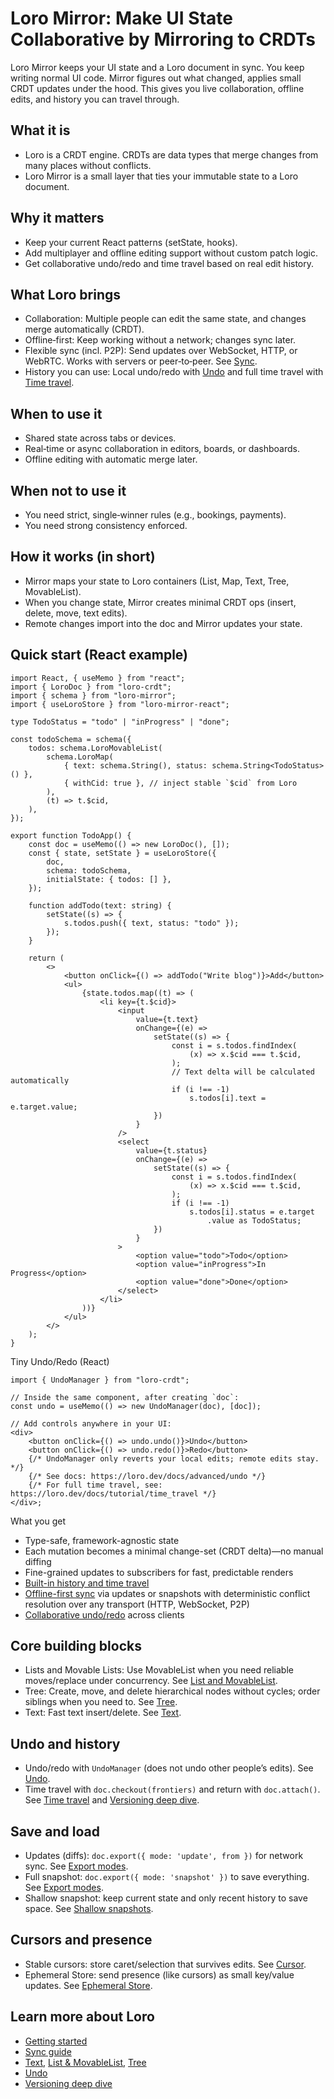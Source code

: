 # Loro Mirror: Make UI State Collaborative by Mirroring to CRDTs

Loro Mirror keeps your UI state and a Loro document in sync. You keep writing normal UI code. Mirror figures out what changed, applies small CRDT updates under the hood. This gives you live collaboration, offline edits, and history you can travel through.

## What it is

- Loro is a CRDT engine. CRDTs are data types that merge changes from many places without conflicts.
- Loro Mirror is a small layer that ties your immutable state to a Loro document.

## Why it matters

- Keep your current React patterns (setState, hooks).
- Add multiplayer and offline editing support without custom patch logic.
- Get collaborative undo/redo and time travel based on real edit history.

## What Loro brings

- Collaboration: Multiple people can edit the same state, and changes merge automatically (CRDT).
- Offline‑first: Keep working without a network; changes sync later.
- Flexible sync (incl. P2P): Send updates over WebSocket, HTTP, or WebRTC. Works with servers or peer‑to‑peer. See [Sync](https://loro.dev/docs/tutorial/sync).
- History you can use: Local undo/redo with [Undo](https://loro.dev/docs/advanced/undo) and full time travel with [Time travel](https://loro.dev/docs/tutorial/time_travel).

## When to use it

- Shared state across tabs or devices.
- Real‑time or async collaboration in editors, boards, or dashboards.
- Offline editing with automatic merge later.

## When not to use it

- You need strict, single‑winner rules (e.g., bookings, payments).
- You need strong consistency enforced.

## How it works (in short)

- Mirror maps your state to Loro containers (List, Map, Text, Tree, MovableList).
- When you change state, Mirror creates minimal CRDT ops (insert, delete, move, text edits).
- Remote changes import into the doc and Mirror updates your state.

## Quick start (React example)

```tsx
import React, { useMemo } from "react";
import { LoroDoc } from "loro-crdt";
import { schema } from "loro-mirror";
import { useLoroStore } from "loro-mirror-react";

type TodoStatus = "todo" | "inProgress" | "done";

const todoSchema = schema({
    todos: schema.LoroMovableList(
        schema.LoroMap(
            { text: schema.String(), status: schema.String<TodoStatus>() },
            { withCid: true }, // inject stable `$cid` from Loro
        ),
        (t) => t.$cid,
    ),
});

export function TodoApp() {
    const doc = useMemo(() => new LoroDoc(), []);
    const { state, setState } = useLoroStore({
        doc,
        schema: todoSchema,
        initialState: { todos: [] },
    });

    function addTodo(text: string) {
        setState((s) => {
            s.todos.push({ text, status: "todo" });
        });
    }

    return (
        <>
            <button onClick={() => addTodo("Write blog")}>Add</button>
            <ul>
                {state.todos.map((t) => (
                    <li key={t.$cid}>
                        <input
                            value={t.text}
                            onChange={(e) =>
                                setState((s) => {
                                    const i = s.todos.findIndex(
                                        (x) => x.$cid === t.$cid,
                                    );
                                    // Text delta will be calculated automatically
                                    if (i !== -1)
                                        s.todos[i].text = e.target.value;
                                })
                            }
                        />
                        <select
                            value={t.status}
                            onChange={(e) =>
                                setState((s) => {
                                    const i = s.todos.findIndex(
                                        (x) => x.$cid === t.$cid,
                                    );
                                    if (i !== -1)
                                        s.todos[i].status = e.target
                                            .value as TodoStatus;
                                })
                            }
                        >
                            <option value="todo">Todo</option>
                            <option value="inProgress">In Progress</option>
                            <option value="done">Done</option>
                        </select>
                    </li>
                ))}
            </ul>
        </>
    );
}
```

Tiny Undo/Redo (React)

```tsx
import { UndoManager } from "loro-crdt";

// Inside the same component, after creating `doc`:
const undo = useMemo(() => new UndoManager(doc), [doc]);

// Add controls anywhere in your UI:
<div>
    <button onClick={() => undo.undo()}>Undo</button>
    <button onClick={() => undo.redo()}>Redo</button>
    {/* UndoManager only reverts your local edits; remote edits stay. */}
    {/* See docs: https://loro.dev/docs/advanced/undo */}
    {/* For full time travel, see: https://loro.dev/docs/tutorial/time_travel */}
</div>;
```

What you get

- Type-safe, framework-agnostic state
- Each mutation becomes a minimal change-set (CRDT delta)—no manual diffing
- Fine-grained updates to subscribers for fast, predictable renders
- [Built-in history and time travel](https://loro.dev/docs/tutorial/time_travel)
- [Offline-first sync](https://loro.dev/docs/tutorial/sync) via updates or snapshots with deterministic conflict resolution over any transport (HTTP, WebSocket, P2P)
- [Collaborative undo/redo](https://loro.dev/docs/advanced/undo) across clients

## Core building blocks

- Lists and Movable Lists: Use MovableList when you need reliable moves/replace under concurrency. See [List and MovableList](https://loro.dev/docs/tutorial/list).
- Tree: Create, move, and delete hierarchical nodes without cycles; order siblings when you need to. See [Tree](https://loro.dev/docs/tutorial/tree).
- Text: Fast text insert/delete. See [Text](https://loro.dev/docs/tutorial/text).

## Undo and history

- Undo/redo with `UndoManager` (does not undo other people’s edits). See [Undo](https://loro.dev/docs/advanced/undo).
- Time travel with `doc.checkout(frontiers)` and return with `doc.attach()`. See [Time travel](https://loro.dev/docs/tutorial/time_travel) and [Versioning deep dive](https://loro.dev/docs/advanced/version_deep_dive).

## Save and load

- Updates (diffs): `doc.export({ mode: 'update', from })` for network sync. See [Export modes](https://loro.dev/docs/tutorial/encoding).
- Full snapshot: `doc.export({ mode: 'snapshot' })` to save everything. See [Export modes](https://loro.dev/docs/tutorial/encoding).
- Shallow snapshot: keep current state and only recent history to save space. See [Shallow snapshots](https://loro.dev/docs/concepts/shallow_snapshots).

## Cursors and presence

- Stable cursors: store caret/selection that survives edits. See [Cursor](https://loro.dev/docs/tutorial/cursor).
- Ephemeral Store: send presence (like cursors) as small key/value updates. See [Ephemeral Store](https://loro.dev/docs/tutorial/ephemeral).

## Learn more about Loro

- [Getting started](https://loro.dev/docs/tutorial/get_started)
- [Sync guide](https://loro.dev/docs/tutorial/sync)
- [Text](https://loro.dev/docs/tutorial/text), [List & MovableList](https://loro.dev/docs/tutorial/list), [Tree](https://loro.dev/docs/tutorial/tree)
- [Undo](https://loro.dev/docs/advanced/undo)
- [Versioning deep dive](https://loro.dev/docs/advanced/version_deep_dive)
